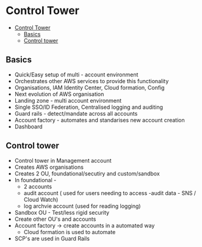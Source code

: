 

# Control Tower

- [Control Tower](#control-tower)
  - [Basics](#basics)
  - [Control tower](#control-tower-1)

## Basics

- Quick/Easy setup of multi - account environment
- Orchestrates other AWS services to provide this functionality
- Organisations, IAM Identity Center, Cloud formation, Config
- Next evolution of AWS organisation 
- Landing zone - multi account environment
- Single SSO/ID Federation, Centralised logging and auditing
- Guard rails - detect/mandate across all accounts
- Account factory - automates and standarises new account creation
- Dashboard

## Control tower

- Control tower in Management account
- Creates AWS organisations
- Creates 2 OU, foundational/secutiry and custom/sandbox
- In foundational - 
  - 2 accounts 
  - audit account ( used for users needing to access -audit data - SNS / Cloud Watch) 
  - log archvie account (used for reading logging)
- Sandbox OU - Test/less rigid security
- Create other OU's and accounts
- Account factory -> create accounts in a automated way
  - Cloud formation is used to automate
- SCP's are used in Guard Rails

